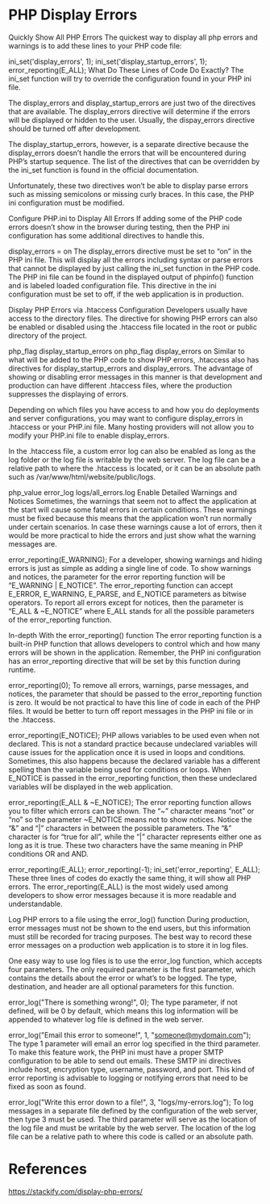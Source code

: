 # PHP Display Errors

Quickly Show All PHP Errors
The quickest way to display all php errors and warnings is to add these lines to your PHP code file:

ini_set('display_errors', 1);
ini_set('display_startup_errors', 1);
error_reporting(E_ALL);
What Do These Lines of Code Do Exactly?
The ini_set function will try to override the configuration found in your PHP ini file.

The display_errors and display_startup_errors are just two of the directives that are available. The display_errors directive will determine if the errors will be displayed or hidden to the user. Usually, the dispay_errors directive should be turned off after development.

The display_startup_errors, however, is a separate directive because the display_errors doesn’t handle the errors that will be encountered during PHP’s startup sequence. The list of the directives that can be overridden by the ini_set function is found in the official documentation.

Unfortunately, these two directives won’t be able to display parse errors such as missing semicolons or missing curly braces. In this case, the PHP ini configuration must be modified.

Configure PHP.ini to Display All Errors
If adding some of the PHP code errors doesn’t show in the browser during testing, then the PHP ini configuration has some additional directives to handle this.

display_errors = on
The display_errors directive must be set to “on” in the PHP ini file. This will display all the errors including syntax or parse errors that cannot be displayed by just calling the ini_set function in the PHP code. The PHP ini file can be found in the displayed output of phpinfo() function and is labeled loaded configuration file. This directive in the ini configuration must be set to off, if the web application is in production.

Display PHP Errors via .htaccess Configuration
Developers usually have access to the directory files. The directive for showing PHP errors can also be enabled or disabled using the .htaccess file located in the root or public directory of the project.

php_flag display_startup_errors on
php_flag display_errors on
Similar to what will be added to the PHP code to show PHP errors, .htaccess also has directives for display_startup_errors and display_errors. The advantage of showing or disabling error messages in this manner is that development and production can have different .htaccess files, where the production suppresses the displaying of errors.

Depending on which files you have access to and how you do deployments and server configurations, you may want to configure display_errors in .htaccess or your PHP.ini file. Many hosting providers will not allow you to modify your PHP.ini file to enable display_errors.

In the .htaccess file, a custom error log can also be enabled as long as the log folder or the log file is writable by the web server. The log file can be a relative path to where the .htaccess is located, or it can be an absolute path such as /var/www/html/website/public/logs.

php_value error_log logs/all_errors.log
Enable Detailed Warnings and Notices
Sometimes, the warnings that seem not to affect the application at the start will cause some fatal errors in certain conditions. These warnings must be fixed because this means that the application won’t run normally under certain scenarios. In case these warnings cause a lot of errors, then it would be more practical to hide the errors and just show what the warning messages are.

error_reporting(E_WARNING);
For a developer, showing warnings and hiding errors is just as simple as adding a single line of code. To show warnings and notices, the parameter for the error reporting function will be “E_WARNING | E_NOTICE”. The error_reporting function can accept E_ERROR, E_WARNING, E_PARSE, and E_NOTICE parameters as bitwise operators. To report all errors except for notices, then the parameter is “E_ALL & ~E_NOTICE” where E_ALL stands for all the possible parameters of the error_reporting function.

In-depth With the error_reporting() function
The error reporting function is a built-in PHP function that allows developers to control which and how many errors will be shown in the application. Remember, the PHP ini configuration has an error_reporting directive that will be set by this function during runtime.

error_reporting(0);
To remove all errors, warnings, parse messages, and notices, the parameter that should be passed to the error_reporting function is zero. It would be not practical to have this line of code in each of the PHP files. It would be better to turn off report messages in the PHP ini file or in the .htaccess.

error_reporting(E_NOTICE);
PHP allows variables to be used even when not declared. This is not a standard practice because undeclared variables will cause issues for the application once it is used in loops and conditions. Sometimes, this also happens because the declared variable has a different spelling than the variable being used for conditions or loops. When E_NOTICE is passed in the error_reporting function, then these undeclared variables will be displayed in the web application.

error_reporting(E_ALL & ~E_NOTICE);
The error reporting function allows you to filter which errors can be shown. The “~” character means “not” or “no” so the parameter ~E_NOTICE means not to show notices. Notice the “&” and “|” characters in between the possible parameters. The “&” character is for “true for all”, while the “|” character represents either one as long as it is true. These two characters have the same meaning in PHP conditions OR and AND.

error_reporting(E_ALL);
error_reporting(-1);
ini_set('error_reporting', E_ALL);
These three lines of codes do exactly the same thing, it will show all PHP errors. The error_reporting(E_ALL) is the most widely used among developers to show error messages because it is more readable and understandable.

Log PHP errors to a file using the error_log() function
During production, error messages must not be shown to the end users, but this information must still be recorded for tracing purposes. The best way to record these error messages on a production web application is to store it in log files.

One easy way to use log files is to use the error_log function, which accepts four parameters. The only required parameter is the first parameter, which contains the details about the error or what’s to be logged. The type, destination, and header are all optional parameters for this function.

error_log("There is something wrong!", 0);
The type parameter, if not defined, will be 0 by default, which means this log information will be appended to whatever log file is defined in the web server.

error_log("Email this error to someone!", 1, "someone@mydomain.com");
The type 1 parameter will email an error log specified in the third parameter. To make this feature work, the PHP ini must have a proper SMTP configuration to be able to send out emails. These SMTP ini directives include host, encryption type, username, password, and port. This kind of error reporting is advisable to logging or notifying errors that need to be fixed as soon as found.

error_log("Write this error down to a file!", 3, "logs/my-errors.log");
To log messages in a separate file defined by the configuration of the web server, then type 3 must be used. The third parameter will serve as the location of the log file and must be writable by the web server. The location of the log file can be a relative path to where this code is called or an absolute path.

# References
https://stackify.com/display-php-errors/
